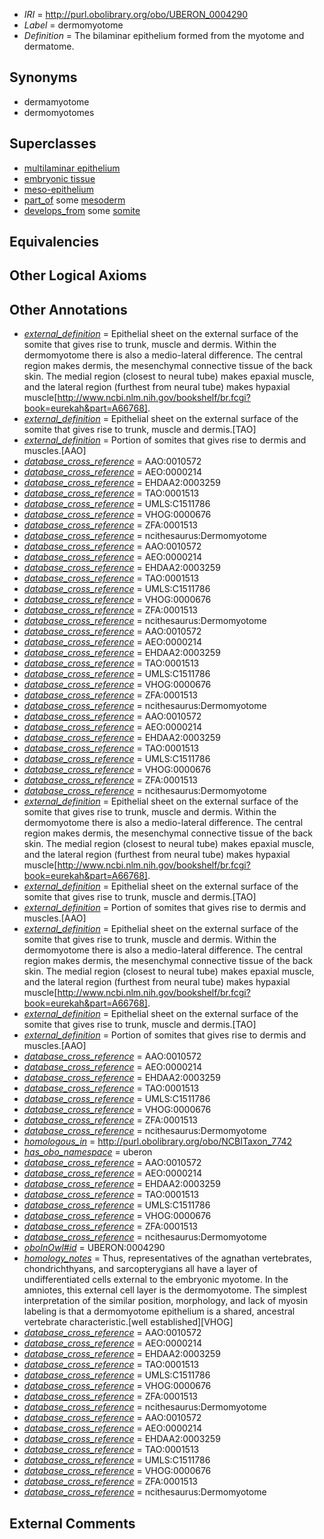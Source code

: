  * *IRI* = http://purl.obolibrary.org/obo/UBERON_0004290
 * *Label* = dermomyotome
 * *Definition* = The bilaminar epithelium formed from the myotome and dermatome.

## Synonyms

 * dermamyotome
 * dermomyotomes

## Superclasses

 * [multilaminar epithelium](../../UBERON/86/UBERON_0000486.md)
 * [embryonic tissue](../../UBERON/91/UBERON_0005291.md)
 * [meso-epithelium](../../UBERON/75/UBERON_0012275.md)
 * [part_of](../../BFO/50/BFO_0000050.md) some [mesoderm](../../UBERON/26/UBERON_0000926.md)
 * [develops_from](../../RO/02/RO_0002202.md) some [somite](../../UBERON/29/UBERON_0002329.md)

## Equivalencies


## Other Logical Axioms


## Other Annotations

 * *[external_definition](../../UBPROP/01/UBPROP_0000001.md)* = Epithelial sheet on the external surface of the somite that gives rise to trunk, muscle and dermis. Within the dermomyotome there is also a medio-lateral difference. The central region makes dermis, the mesenchymal connective tissue of the back skin. The medial region (closest to neural tube) makes epaxial muscle, and the lateral region (furthest from neural tube) makes hypaxial muscle[http://www.ncbi.nlm.nih.gov/bookshelf/br.fcgi?book=eurekah&part=A66768].
 * *[external_definition](../../UBPROP/01/UBPROP_0000001.md)* = Epithelial sheet on the external surface of the somite that gives rise to trunk, muscle and dermis.[TAO]
 * *[external_definition](../../UBPROP/01/UBPROP_0000001.md)* = Portion of somites that gives rise to dermis and muscles.[AAO]
 * *[database_cross_reference](../../ef/oboInOwl#hasDbXref.md)* = AAO:0010572
 * *[database_cross_reference](../../ef/oboInOwl#hasDbXref.md)* = AEO:0000214
 * *[database_cross_reference](../../ef/oboInOwl#hasDbXref.md)* = EHDAA2:0003259
 * *[database_cross_reference](../../ef/oboInOwl#hasDbXref.md)* = TAO:0001513
 * *[database_cross_reference](../../ef/oboInOwl#hasDbXref.md)* = UMLS:C1511786
 * *[database_cross_reference](../../ef/oboInOwl#hasDbXref.md)* = VHOG:0000676
 * *[database_cross_reference](../../ef/oboInOwl#hasDbXref.md)* = ZFA:0001513
 * *[database_cross_reference](../../ef/oboInOwl#hasDbXref.md)* = ncithesaurus:Dermomyotome
 * *[database_cross_reference](../../ef/oboInOwl#hasDbXref.md)* = AAO:0010572
 * *[database_cross_reference](../../ef/oboInOwl#hasDbXref.md)* = AEO:0000214
 * *[database_cross_reference](../../ef/oboInOwl#hasDbXref.md)* = EHDAA2:0003259
 * *[database_cross_reference](../../ef/oboInOwl#hasDbXref.md)* = TAO:0001513
 * *[database_cross_reference](../../ef/oboInOwl#hasDbXref.md)* = UMLS:C1511786
 * *[database_cross_reference](../../ef/oboInOwl#hasDbXref.md)* = VHOG:0000676
 * *[database_cross_reference](../../ef/oboInOwl#hasDbXref.md)* = ZFA:0001513
 * *[database_cross_reference](../../ef/oboInOwl#hasDbXref.md)* = ncithesaurus:Dermomyotome
 * *[database_cross_reference](../../ef/oboInOwl#hasDbXref.md)* = AAO:0010572
 * *[database_cross_reference](../../ef/oboInOwl#hasDbXref.md)* = AEO:0000214
 * *[database_cross_reference](../../ef/oboInOwl#hasDbXref.md)* = EHDAA2:0003259
 * *[database_cross_reference](../../ef/oboInOwl#hasDbXref.md)* = TAO:0001513
 * *[database_cross_reference](../../ef/oboInOwl#hasDbXref.md)* = UMLS:C1511786
 * *[database_cross_reference](../../ef/oboInOwl#hasDbXref.md)* = VHOG:0000676
 * *[database_cross_reference](../../ef/oboInOwl#hasDbXref.md)* = ZFA:0001513
 * *[database_cross_reference](../../ef/oboInOwl#hasDbXref.md)* = ncithesaurus:Dermomyotome
 * *[database_cross_reference](../../ef/oboInOwl#hasDbXref.md)* = AAO:0010572
 * *[database_cross_reference](../../ef/oboInOwl#hasDbXref.md)* = AEO:0000214
 * *[database_cross_reference](../../ef/oboInOwl#hasDbXref.md)* = EHDAA2:0003259
 * *[database_cross_reference](../../ef/oboInOwl#hasDbXref.md)* = TAO:0001513
 * *[database_cross_reference](../../ef/oboInOwl#hasDbXref.md)* = UMLS:C1511786
 * *[database_cross_reference](../../ef/oboInOwl#hasDbXref.md)* = VHOG:0000676
 * *[database_cross_reference](../../ef/oboInOwl#hasDbXref.md)* = ZFA:0001513
 * *[database_cross_reference](../../ef/oboInOwl#hasDbXref.md)* = ncithesaurus:Dermomyotome
 * *[external_definition](../../UBPROP/01/UBPROP_0000001.md)* = Epithelial sheet on the external surface of the somite that gives rise to trunk, muscle and dermis. Within the dermomyotome there is also a medio-lateral difference. The central region makes dermis, the mesenchymal connective tissue of the back skin. The medial region (closest to neural tube) makes epaxial muscle, and the lateral region (furthest from neural tube) makes hypaxial muscle[http://www.ncbi.nlm.nih.gov/bookshelf/br.fcgi?book=eurekah&part=A66768].
 * *[external_definition](../../UBPROP/01/UBPROP_0000001.md)* = Epithelial sheet on the external surface of the somite that gives rise to trunk, muscle and dermis.[TAO]
 * *[external_definition](../../UBPROP/01/UBPROP_0000001.md)* = Portion of somites that gives rise to dermis and muscles.[AAO]
 * *[external_definition](../../UBPROP/01/UBPROP_0000001.md)* = Epithelial sheet on the external surface of the somite that gives rise to trunk, muscle and dermis. Within the dermomyotome there is also a medio-lateral difference. The central region makes dermis, the mesenchymal connective tissue of the back skin. The medial region (closest to neural tube) makes epaxial muscle, and the lateral region (furthest from neural tube) makes hypaxial muscle[http://www.ncbi.nlm.nih.gov/bookshelf/br.fcgi?book=eurekah&part=A66768].
 * *[external_definition](../../UBPROP/01/UBPROP_0000001.md)* = Epithelial sheet on the external surface of the somite that gives rise to trunk, muscle and dermis.[TAO]
 * *[external_definition](../../UBPROP/01/UBPROP_0000001.md)* = Portion of somites that gives rise to dermis and muscles.[AAO]
 * *[database_cross_reference](../../ef/oboInOwl#hasDbXref.md)* = AAO:0010572
 * *[database_cross_reference](../../ef/oboInOwl#hasDbXref.md)* = AEO:0000214
 * *[database_cross_reference](../../ef/oboInOwl#hasDbXref.md)* = EHDAA2:0003259
 * *[database_cross_reference](../../ef/oboInOwl#hasDbXref.md)* = TAO:0001513
 * *[database_cross_reference](../../ef/oboInOwl#hasDbXref.md)* = UMLS:C1511786
 * *[database_cross_reference](../../ef/oboInOwl#hasDbXref.md)* = VHOG:0000676
 * *[database_cross_reference](../../ef/oboInOwl#hasDbXref.md)* = ZFA:0001513
 * *[database_cross_reference](../../ef/oboInOwl#hasDbXref.md)* = ncithesaurus:Dermomyotome
 * *[homologous_in](../../core#homologous/in/core#homologous_in.md)* = http://purl.obolibrary.org/obo/NCBITaxon_7742
 * *[has_obo_namespace](../../ce/oboInOwl#hasOBONamespace.md)* = uberon
 * *[database_cross_reference](../../ef/oboInOwl#hasDbXref.md)* = AAO:0010572
 * *[database_cross_reference](../../ef/oboInOwl#hasDbXref.md)* = AEO:0000214
 * *[database_cross_reference](../../ef/oboInOwl#hasDbXref.md)* = EHDAA2:0003259
 * *[database_cross_reference](../../ef/oboInOwl#hasDbXref.md)* = TAO:0001513
 * *[database_cross_reference](../../ef/oboInOwl#hasDbXref.md)* = UMLS:C1511786
 * *[database_cross_reference](../../ef/oboInOwl#hasDbXref.md)* = VHOG:0000676
 * *[database_cross_reference](../../ef/oboInOwl#hasDbXref.md)* = ZFA:0001513
 * *[database_cross_reference](../../ef/oboInOwl#hasDbXref.md)* = ncithesaurus:Dermomyotome
 * *[oboInOwl#id](../../id/oboInOwl#id.md)* = UBERON:0004290
 * *[homology_notes](../../UBPROP/03/UBPROP_0000003.md)* = Thus, representatives of the agnathan vertebrates, chondrichthyans, and sarcopterygians all have a layer of undifferentiated cells external to the embryonic myotome. In the amniotes, this external cell layer is the dermomyotome. The simplest interpretation of the similar position, morphology, and lack of myosin labeling is that a dermomyotome epithelium is a shared, ancestral vertebrate characteristic.[well established][VHOG]
 * *[database_cross_reference](../../ef/oboInOwl#hasDbXref.md)* = AAO:0010572
 * *[database_cross_reference](../../ef/oboInOwl#hasDbXref.md)* = AEO:0000214
 * *[database_cross_reference](../../ef/oboInOwl#hasDbXref.md)* = EHDAA2:0003259
 * *[database_cross_reference](../../ef/oboInOwl#hasDbXref.md)* = TAO:0001513
 * *[database_cross_reference](../../ef/oboInOwl#hasDbXref.md)* = UMLS:C1511786
 * *[database_cross_reference](../../ef/oboInOwl#hasDbXref.md)* = VHOG:0000676
 * *[database_cross_reference](../../ef/oboInOwl#hasDbXref.md)* = ZFA:0001513
 * *[database_cross_reference](../../ef/oboInOwl#hasDbXref.md)* = ncithesaurus:Dermomyotome
 * *[database_cross_reference](../../ef/oboInOwl#hasDbXref.md)* = AAO:0010572
 * *[database_cross_reference](../../ef/oboInOwl#hasDbXref.md)* = AEO:0000214
 * *[database_cross_reference](../../ef/oboInOwl#hasDbXref.md)* = EHDAA2:0003259
 * *[database_cross_reference](../../ef/oboInOwl#hasDbXref.md)* = TAO:0001513
 * *[database_cross_reference](../../ef/oboInOwl#hasDbXref.md)* = UMLS:C1511786
 * *[database_cross_reference](../../ef/oboInOwl#hasDbXref.md)* = VHOG:0000676
 * *[database_cross_reference](../../ef/oboInOwl#hasDbXref.md)* = ZFA:0001513
 * *[database_cross_reference](../../ef/oboInOwl#hasDbXref.md)* = ncithesaurus:Dermomyotome

## External Comments

